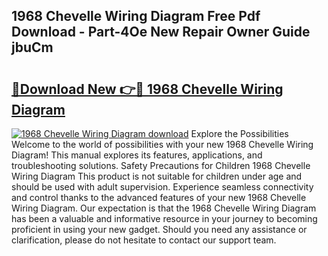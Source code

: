## 1968 Chevelle Wiring Diagram Free Pdf Download - Part-4Oe New Repair Owner Guide jbuCm

# <h2><a href="http://dfr8dli.blite.top/?on=1968+Chevelle+Wiring+Diagram">🔗Download New 👉🔴 1968 Chevelle Wiring Diagram</a></h2>

[![1968 Chevelle Wiring Diagram download](https://i.imgur.com/lujVjoI.png)](http://dfr8dli.blite.top/?on=1968+Chevelle+Wiring+Diagram)
Explore the Possibilities Welcome to the world of possibilities with your new 1968 Chevelle Wiring Diagram! This manual explores its features, applications, and troubleshooting solutions. Safety Precautions for Children 1968 Chevelle Wiring Diagram This product is not suitable for children under age and should be used with adult supervision. Experience seamless connectivity and control thanks to the advanced features of your new 1968 Chevelle Wiring Diagram. Our expectation is that the 1968 Chevelle Wiring Diagram has been a valuable and informative resource in your journey to becoming proficient in using your new gadget. Should you need any assistance or clarification, please do not hesitate to contact our support team.
